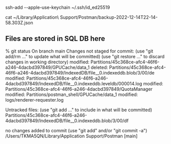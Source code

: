 ssh-add --apple-use-keychain ~/.ssh/id_ed25519

cat ~/Library/Application\ Support/Postman/backup-2022-12-14T22-14-58.303Z.json

## Files are stored in SQL DB here

% git status
On branch main
Changes not staged for commit:
(use "git add/rm <file>..." to update what will be committed)
(use "git restore <file>..." to discard changes in working directory)
modified:   Partitions/45c368ce-afc4-46f6-a246-4dacbd397849/GPUCache/data_1
deleted:    Partitions/45c368ce-afc4-46f6-a246-4dacbd397849/IndexedDB/file__0.indexeddb.blob/3/00/de
modified:   Partitions/45c368ce-afc4-46f6-a246-4dacbd397849/IndexedDB/file__0.indexeddb.leveldb/000014.log
modified:   Partitions/45c368ce-afc4-46f6-a246-4dacbd397849/QuotaManager
modified:   Partitions/postman_shell/GPUCache/data_1
modified:   logs/renderer-requester.log

Untracked files:
(use "git add <file>..." to include in what will be committed)
Partitions/45c368ce-afc4-46f6-a246-4dacbd397849/IndexedDB/file__0.indexeddb.blob/3/00/df

no changes added to commit (use "git add" and/or "git commit -a")
/Users/TKMA5QN/Library/Application Support/Postman [main]
